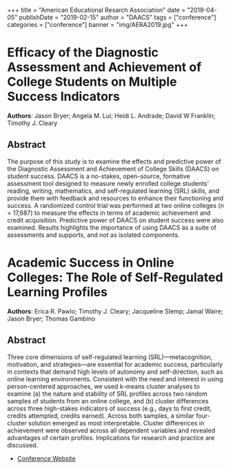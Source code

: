 +++
title = "American Educational Resarch Association"
date = "2019-04-05"
publishDate = "2019-02-15"
author = "DAACS"
tags = ["conference"]
categories = ["conference"]
banner = "img/AERA2019.jpg"
+++

# Efficacy of the Diagnostic Assessment and Achievement of College Students on Multiple Success Indicators 

**Authors**: Jason Bryer; Angela M. Lui; Heidi L. Andrade; David W Franklin; Timothy J. Cleary

## Abstract

The purpose of this study is to examine the effects and predictive power of the Diagnostic Assessment and Achievement of College Skills (DAACS) on student success. DAACS is a no-stakes, open-source, formative assessment tool designed to measure newly enrolled college students’ reading, writing, mathematics, and self-regulated learning (SRL) skills, and provide them with feedback and resources to enhance their functioning and success. A randomized control trial was performed at two online colleges (n = 17,687) to measure the effects in terms of academic achievement and credit acquisition. Predictive power of DAACS on student success were also examined. Results highlights the importance of using DAACS as a suite of assessments and supports, and not as isolated components. 

# Academic Success in Online Colleges: The Role of Self-Regulated Learning Profiles

**Authors**: Erica R. Pawlo; Timothy J. Cleary; Jacqueline Slemp; Jamal Waire; Jason Bryer; Thomas Gambino

## Abstract

Three core dimensions of self-regulated learning (SRL)—metacognition, motivation, and strategies—are essential for academic success, particularly in contexts that demand high levels of autonomy and self-direction, such as online learning environments. Consistent with the need and interest in using person-centered approaches, we used k-means cluster analyses to examine (a) the nature and stability of SRL profiles across two random samples of students from an online college, and (b) cluster differences across three high-stakes indicators of success (e.g., days to first credit, credits attempted, credits earned). Across both samples, a similar four-cluster solution emerged as most interpretable. Cluster differences in achievement were observed across all dependent variables and revealed advantages of certain profiles. Implications for research and practice are discussed.

* [Conference Website](https://www.aera.net/Events-Meetings/Annual-Meeting/)

